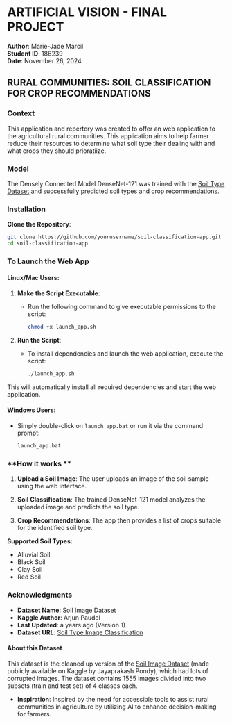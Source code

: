 # ARTIFICIAL VISION - FINAL PROJECT

**Author**: Marie-Jade Marcil
<br>
**Student ID**: 186239
<br>
**Date**: November 26, 2024
<br>

## RURAL COMMUNITIES: SOIL CLASSIFICATION FOR CROP RECOMMENDATIONS

### **Context**

This application and repertory was created to offer an web application to the agricultural rural communities. This application aims to help farmer reduce their resources to determine what soil type their dealing with and what crops they should prioratiize.

### **Model**

The Densely Connected Model DenseNet-121 was trained with the [Soil Type Dataset](https://www.kaggle.com/datasets/jayaprakashpondy/soil-image-dataset) and successfully predicted soil types and crop recommendations.

### **Installation**

**Clone the Repository**:

```sh
git clone https://github.com/yourusername/soil-classification-app.git
cd soil-classification-app

```

### **To Launch the Web App**

#### **Linux/Mac Users**:

1. **Make the Script Executable**:

   - Run the following command to give executable permissions to the script:
     ```sh
     chmod +x launch_app.sh
     ```

2. **Run the Script**:
   - To install dependencies and launch the web application, execute the script:
     ```sh
     ./launch_app.sh
     ```

This will automatically install all required dependencies and start the web application.

#### **Windows Users**:

- Simply double-click on `launch_app.bat` or run it via the command prompt:
  ```sh
  launch_app.bat
  ```

### **How it works **

1. **Upload a Soil Image**: The user uploads an image of the soil sample using the web interface.

2. **Soil Classification**: The trained DenseNet-121 model analyzes the uploaded image and predicts the soil type.

3. **Crop Recommendations**: The app then provides a list of crops suitable for the identified soil type.
   <br>

**Supported Soil Types:**

- Alluvial Soil
- Black Soil
- Clay Soil
- Red Soil

### **Acknowledgments**

- **Dataset Name**: Soil Image Dataset
- **Kaggle Author**: Arjun Paudel
- **Last Updated**: a years ago (Version 1)
- **Dataset URL**: [Soil Type Image Classification](https://www.kaggle.com/code/arjupaudel/soil-crop-recomendation/)

#### **About this Dataset**

This dataset is the cleaned up version of the [Soil Image Dataset](https://www.kaggle.com/datasets/jayaprakashpondy/soil-image-dataset) (made publicly available on Kaggle by Jayaprakash Pondy), which had lots of corrupted images. The dataset contains 1555 images divided into two subsets (train and test set) of 4 classes each.

- **Inspiration**: Inspired by the need for accessible tools to assist rural communities in agriculture by utilizing AI to enhance decision-making for farmers.
